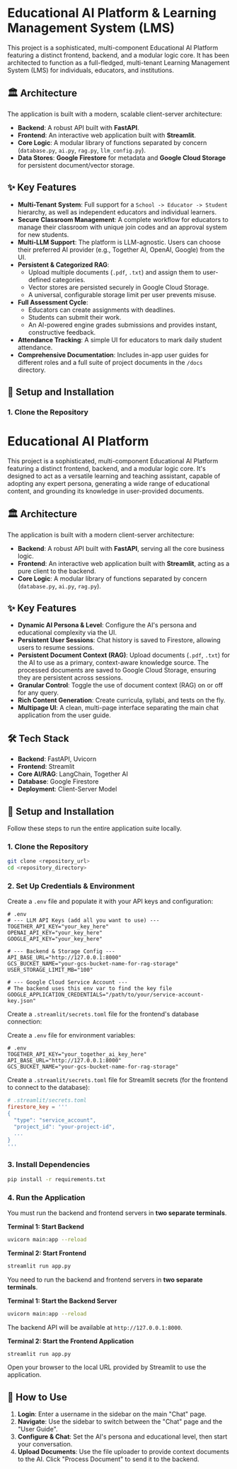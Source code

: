 
# Educational AI Platform & Learning Management System (LMS)

This project is a sophisticated, multi-component Educational AI Platform featuring a distinct frontend, backend, and a modular logic core. It has been architected to function as a full-fledged, multi-tenant Learning Management System (LMS) for individuals, educators, and institutions.

## 🏛️ Architecture

The application is built with a modern, scalable client-server architecture:

-   **Backend**: A robust API built with **FastAPI**.
-   **Frontend**: An interactive web application built with **Streamlit**.
-   **Core Logic**: A modular library of functions separated by concern (`database.py`, `ai.py`, `rag.py`, `llm_config.py`).
-   **Data Stores**: **Google Firestore** for metadata and **Google Cloud Storage** for persistent document/vector storage.

## ✨ Key Features

-   **Multi-Tenant System**: Full support for a `School -> Educator -> Student` hierarchy, as well as independent educators and individual learners.
-   **Secure Classroom Management**: A complete workflow for educators to manage their classroom with unique join codes and an approval system for new students.
-   **Multi-LLM Support**: The platform is LLM-agnostic. Users can choose their preferred AI provider (e.g., Together AI, OpenAI, Google) from the UI.
-   **Persistent & Categorized RAG**:
    -   Upload multiple documents (`.pdf`, `.txt`) and assign them to user-defined categories.
    -   Vector stores are persisted securely in Google Cloud Storage.
    -   A universal, configurable storage limit per user prevents misuse.
-   **Full Assessment Cycle**:
    -   Educators can create assignments with deadlines.
    -   Students can submit their work.
    -   An AI-powered engine grades submissions and provides instant, constructive feedback.
-   **Attendance Tracking**: A simple UI for educators to mark daily student attendance.
-   **Comprehensive Documentation**: Includes in-app user guides for different roles and a full suite of project documents in the `/docs` directory.

## 🚀 Setup and Installation

### 1. Clone the Repository

# Educational AI Platform

This project is a sophisticated, multi-component Educational AI Platform featuring a distinct frontend, backend, and a modular logic core. It's designed to act as a versatile learning and teaching assistant, capable of adopting any expert persona, generating a wide range of educational content, and grounding its knowledge in user-provided documents.

## 🏛️ Architecture

The application is built with a modern client-server architecture:

- **Backend**: A robust API built with **FastAPI**, serving all the core business logic.
- **Frontend**: An interactive web application built with **Streamlit**, acting as a pure client to the backend.
- **Core Logic**: A modular library of functions separated by concern (`database.py`, `ai.py`, `rag.py`).

## ✨ Key Features

- **Dynamic AI Persona & Level**: Configure the AI's persona and educational complexity via the UI.
- **Persistent User Sessions**: Chat history is saved to Firestore, allowing users to resume sessions.
- **Persistent Document Context (RAG)**: Upload documents (`.pdf`, `.txt`) for the AI to use as a primary, context-aware knowledge source. The processed documents are saved to Google Cloud Storage, ensuring they are persistent across sessions.
- **Granular Control**: Toggle the use of document context (RAG) on or off for any query.
- **Rich Content Generation**: Create curricula, syllabi, and tests on the fly.
- **Multipage UI**: A clean, multi-page interface separating the main chat application from the user guide.

## 🛠️ Tech Stack

- **Backend**: FastAPI, Uvicorn
- **Frontend**: Streamlit
- **Core AI/RAG**: LangChain, Together AI
- **Database**: Google Firestore
- **Deployment**: Client-Server Model

## 🚀 Setup and Installation

Follow these steps to run the entire application suite locally.

### 1. Clone the Repository


```bash
git clone <repository_url>
cd <repository_directory>
```

### 2. Set Up Credentials & Environment


Create a `.env` file and populate it with your API keys and configuration:
```
# .env
# --- LLM API Keys (add all you want to use) ---
TOGETHER_API_KEY="your_key_here"
OPENAI_API_KEY="your_key_here"
GOOGLE_API_KEY="your_key_here"

# --- Backend & Storage Config ---
API_BASE_URL="http://127.0.0.1:8000"
GCS_BUCKET_NAME="your-gcs-bucket-name-for-rag-storage"
USER_STORAGE_LIMIT_MB="100"

# --- Google Cloud Service Account ---
# The backend uses this env var to find the key file
GOOGLE_APPLICATION_CREDENTIALS="/path/to/your/service-account-key.json"
```

Create a `.streamlit/secrets.toml` file for the frontend's database connection:

Create a `.env` file for environment variables:
```
# .env
TOGETHER_API_KEY="your_together_ai_key_here"
API_BASE_URL="http://127.0.0.1:8000"
GCS_BUCKET_NAME="your-gcs-bucket-name-for-rag-storage"
```

Create a `.streamlit/secrets.toml` file for Streamlit secrets (for the frontend to connect to the database):

```toml
# .streamlit/secrets.toml
firestore_key = '''
{
  "type": "service_account",
  "project_id": "your-project-id",
  ...
}
'''
```

### 3. Install Dependencies




```bash
pip install -r requirements.txt
```

### 4. Run the Application

You must run the backend and frontend servers in **two separate terminals**.

**Terminal 1: Start Backend**
```bash
uvicorn main:app --reload
```

**Terminal 2: Start Frontend**
```bash
streamlit run app.py
```


You need to run the backend and frontend servers in **two separate terminals**.

**Terminal 1: Start the Backend Server**
```bash
uvicorn main:app --reload
```
The backend API will be available at `http://127.0.0.1:8000`.

**Terminal 2: Start the Frontend Application**
```bash
streamlit run app.py
```
Open your browser to the local URL provided by Streamlit to use the application.

## 📖 How to Use

1.  **Login**: Enter a username in the sidebar on the main "Chat" page.
2.  **Navigate**: Use the sidebar to switch between the "Chat" page and the "User Guide".
3.  **Configure & Chat**: Set the AI's persona and educational level, then start your conversation.
4.  **Upload Documents**: Use the file uploader to provide context documents to the AI. Click "Process Document" to send it to the backend.

